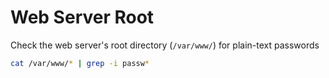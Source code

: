# Web Server Root

Check the web server's root directory (`/var/www/`) for plain-text passwords

```sh
cat /var/www/* | grep -i passw*
```
